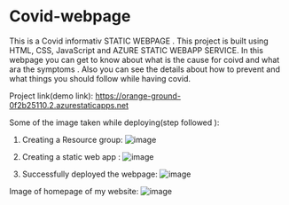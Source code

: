# Covid-webpage

This is a Covid informativ STATIC WEBPAGE .
This project is built using HTML, CSS, JavaScript and  AZURE STATIC WEBAPP SERVICE.
In this webpage you can get to know about what is the cause for coivd and what ara the symptoms .
Also you can see the details about how to prevent and what things you should follow while having covid.


Project link(demo link): https://orange-ground-0f2b25110.2.azurestaticapps.net

Some of the image taken while deploying(step followed ):
1. Creating a Resource group:
![image](https://user-images.githubusercontent.com/107922412/195995866-a16fe7fc-3f75-4322-bad2-68612fa1f453.png)

2. Creating a static web app :
![image](https://user-images.githubusercontent.com/107922412/195995882-428a1642-9341-4ec0-8ef0-8375e9c51d51.png)

3. Successfully deployed the webpage:
![image](https://user-images.githubusercontent.com/107922412/195995903-4bd19022-4a99-452e-b109-614dc5ec6eae.png)


Image of homepage of my website:
![image](https://user-images.githubusercontent.com/107922412/195995940-6cb6d246-3a9e-49bd-af7d-9447146e4d1f.png)

